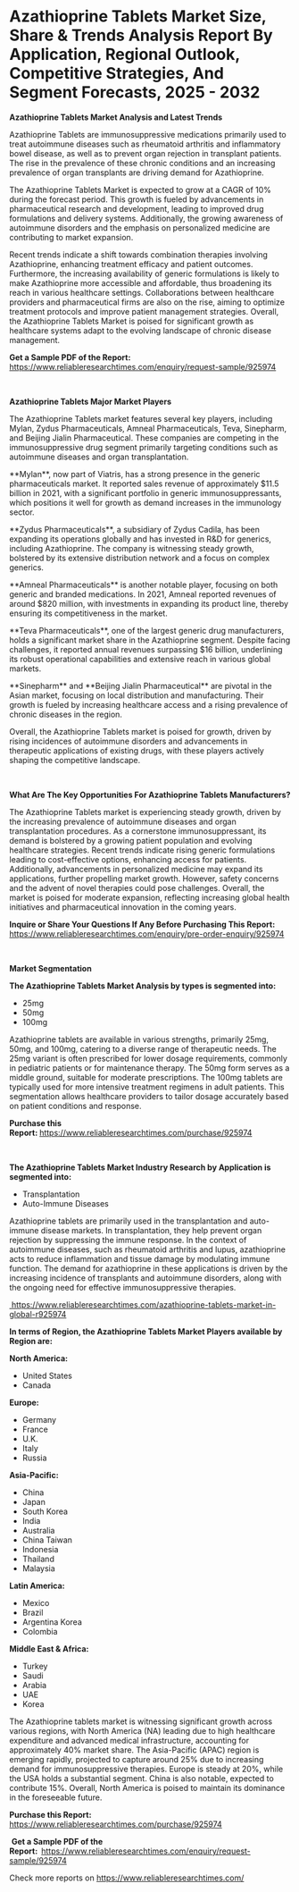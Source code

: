 <p><h1>Azathioprine Tablets Market Size, Share & Trends Analysis Report By Application, Regional Outlook, Competitive Strategies, And Segment Forecasts, 2025 - 2032</h1></p><p><strong>Azathioprine Tablets Market Analysis and Latest Trends</strong></p>
<p><p>Azathioprine Tablets are immunosuppressive medications primarily used to treat autoimmune diseases such as rheumatoid arthritis and inflammatory bowel disease, as well as to prevent organ rejection in transplant patients. The rise in the prevalence of these chronic conditions and an increasing prevalence of organ transplants are driving demand for Azathioprine. </p><p>The Azathioprine Tablets Market is expected to grow at a CAGR of 10% during the forecast period. This growth is fueled by advancements in pharmaceutical research and development, leading to improved drug formulations and delivery systems. Additionally, the growing awareness of autoimmune disorders and the emphasis on personalized medicine are contributing to market expansion.</p><p>Recent trends indicate a shift towards combination therapies involving Azathioprine, enhancing treatment efficacy and patient outcomes. Furthermore, the increasing availability of generic formulations is likely to make Azathioprine more accessible and affordable, thus broadening its reach in various healthcare settings. Collaborations between healthcare providers and pharmaceutical firms are also on the rise, aiming to optimize treatment protocols and improve patient management strategies. Overall, the Azathioprine Tablets Market is poised for significant growth as healthcare systems adapt to the evolving landscape of chronic disease management.</p></p>
<p><strong>Get a Sample PDF of the Report:&nbsp;</strong> <a href="https://www.reliableresearchtimes.com/enquiry/request-sample/925974?utm_campaign=3005&utm_medium=2&utm_source=Github&utm_content=ia&utm_term=08032025&utm_id=azathioprine-tablets">https://www.reliableresearchtimes.com/enquiry/request-sample/925974</a></p>
<p>&nbsp;</p>
<p><strong>Azathioprine Tablets Major Market Players</strong></p>
<p><p>The Azathioprine Tablets market features several key players, including Mylan, Zydus Pharmaceuticals, Amneal Pharmaceuticals, Teva, Sinepharm, and Beijing Jialin Pharmaceutical. These companies are competing in the immunosuppressive drug segment primarily targeting conditions such as autoimmune diseases and organ transplantation.</p><p>**Mylan**, now part of Viatris, has a strong presence in the generic pharmaceuticals market. It reported sales revenue of approximately $11.5 billion in 2021, with a significant portfolio in generic immunosuppressants, which positions it well for growth as demand increases in the immunology sector.</p><p>**Zydus Pharmaceuticals**, a subsidiary of Zydus Cadila, has been expanding its operations globally and has invested in R&D for generics, including Azathioprine. The company is witnessing steady growth, bolstered by its extensive distribution network and a focus on complex generics.</p><p>**Amneal Pharmaceuticals** is another notable player, focusing on both generic and branded medications. In 2021, Amneal reported revenues of around $820 million, with investments in expanding its product line, thereby ensuring its competitiveness in the market.</p><p>**Teva Pharmaceuticals**, one of the largest generic drug manufacturers, holds a significant market share in the Azathioprine segment. Despite facing challenges, it reported annual revenues surpassing $16 billion, underlining its robust operational capabilities and extensive reach in various global markets.</p><p>**Sinepharm** and **Beijing Jialin Pharmaceutical** are pivotal in the Asian market, focusing on local distribution and manufacturing. Their growth is fueled by increasing healthcare access and a rising prevalence of chronic diseases in the region.</p><p>Overall, the Azathioprine Tablets market is poised for growth, driven by rising incidences of autoimmune disorders and advancements in therapeutic applications of existing drugs, with these players actively shaping the competitive landscape.</p></p>
<p>&nbsp;</p>
<p><strong>What Are The Key Opportunities For Azathioprine Tablets Manufacturers?</strong></p>
<p><p>The Azathioprine Tablets market is experiencing steady growth, driven by the increasing prevalence of autoimmune diseases and organ transplantation procedures. As a cornerstone immunosuppressant, its demand is bolstered by a growing patient population and evolving healthcare strategies. Recent trends indicate rising generic formulations leading to cost-effective options, enhancing access for patients. Additionally, advancements in personalized medicine may expand its applications, further propelling market growth. However, safety concerns and the advent of novel therapies could pose challenges. Overall, the market is poised for moderate expansion, reflecting increasing global health initiatives and pharmaceutical innovation in the coming years.</p></p>
<p><strong>Inquire or Share Your Questions If Any Before Purchasing This Report:</strong> <a href="https://www.reliableresearchtimes.com/enquiry/pre-order-enquiry/925974?utm_campaign=3005&utm_medium=2&utm_source=Github&utm_content=ia&utm_term=08032025&utm_id=azathioprine-tablets">https://www.reliableresearchtimes.com/enquiry/pre-order-enquiry/925974</a></p>
<p>&nbsp;</p>
<p><strong>Market Segmentation</strong></p>
<p><strong>The Azathioprine Tablets Market Analysis by types is segmented into:</strong></p>
<p><ul><li>25mg</li><li>50mg</li><li>100mg</li></ul></p>
<p><p>Azathioprine tablets are available in various strengths, primarily 25mg, 50mg, and 100mg, catering to a diverse range of therapeutic needs. The 25mg variant is often prescribed for lower dosage requirements, commonly in pediatric patients or for maintenance therapy. The 50mg form serves as a middle ground, suitable for moderate prescriptions. The 100mg tablets are typically used for more intensive treatment regimens in adult patients. This segmentation allows healthcare providers to tailor dosage accurately based on patient conditions and response.</p></p>
<p><strong>Purchase this Report:&nbsp;</strong><a href="https://www.reliableresearchtimes.com/purchase/925974?utm_campaign=3005&utm_medium=2&utm_source=Github&utm_content=ia&utm_term=08032025&utm_id=azathioprine-tablets">https://www.reliableresearchtimes.com/purchase/925974</a></p>
<p>&nbsp;</p>
<p><strong>The Azathioprine Tablets Market Industry Research by Application is segmented into:</strong></p>
<p><ul><li>Transplantation</li><li>Auto-Immune Diseases</li></ul></p>
<p><p>Azathioprine tablets are primarily used in the transplantation and auto-immune disease markets. In transplantation, they help prevent organ rejection by suppressing the immune response. In the context of autoimmune diseases, such as rheumatoid arthritis and lupus, azathioprine acts to reduce inflammation and tissue damage by modulating immune function. The demand for azathioprine in these applications is driven by the increasing incidence of transplants and autoimmune disorders, along with the ongoing need for effective immunosuppressive therapies.</p></p>
<p><a href="https://www.reliableresearchtimes.com/azathioprine-tablets-market-in-global-r925974?utm_campaign=3005&utm_medium=2&utm_source=Github&utm_content=ia&utm_term=08032025&utm_id=azathioprine-tablets">&nbsp;https://www.reliableresearchtimes.com/azathioprine-tablets-market-in-global-r925974</a></p>
<p><strong>In terms of Region, the Azathioprine Tablets Market Players available by Region are:</strong></p>
<p>
    <p> <strong> North America: </strong>
        <ul>
            <li>United States</li>
            <li>Canada</li>
        </ul>
        </p> 
    <p> <strong> Europe: </strong>
        <ul>
            <li>Germany</li>
            <li>France</li>
            <li>U.K.</li>
            <li>Italy</li>
            <li>Russia</li>
        </ul>
        </p> 
    <p> <strong> Asia-Pacific: </strong>
        <ul>
            <li>China</li>
            <li>Japan</li>
            <li>South Korea</li>
            <li>India</li>
            <li>Australia</li>
            <li>China Taiwan</li>
            <li>Indonesia</li>
            <li>Thailand</li>
            <li>Malaysia</li>
        </ul>
        </p> 
    <p> <strong> Latin America: </strong>
        <ul>
            <li>Mexico</li>
            <li>Brazil</li>
            <li>Argentina Korea</li>
            <li>Colombia</li>
        </ul>
        </p> 
    <p> <strong> Middle East & Africa: </strong>
        <ul>
            <li>Turkey</li>
            <li>Saudi</li>
            <li>Arabia</li>
            <li>UAE</li>
            <li>Korea</li>
        </ul>
    </p>
    </p>
<p><p>The Azathioprine tablets market is witnessing significant growth across various regions, with North America (NA) leading due to high healthcare expenditure and advanced medical infrastructure, accounting for approximately 40% market share. The Asia-Pacific (APAC) region is emerging rapidly, projected to capture around 25% due to increasing demand for immunosuppressive therapies. Europe is steady at 20%, while the USA holds a substantial segment. China is also notable, expected to contribute 15%. Overall, North America is poised to maintain its dominance in the foreseeable future.</p></p>
<p><strong>Purchase this Report: </strong><a href="https://www.reliableresearchtimes.com/purchase/925974?utm_campaign=3005&utm_medium=2&utm_source=Github&utm_content=ia&utm_term=08032025&utm_id=azathioprine-tablets">https://www.reliableresearchtimes.com/purchase/925974</a></p>
<p>&nbsp;<strong>Get a Sample PDF of the Report:&nbsp;&nbsp;</strong><a href="https://www.reliableresearchtimes.com/enquiry/request-sample/925974?utm_campaign=3005&utm_medium=2&utm_source=Github&utm_content=ia&utm_term=08032025&utm_id=azathioprine-tablets">https://www.reliableresearchtimes.com/enquiry/request-sample/925974</a></p>
<p><strong></strong></p>
<p>Check more reports on <a href="https://www.reliableresearchtimes.com/?utm_campaign=3005&utm_medium=2&utm_source=Github&utm_content=ia&utm_term=08032025&utm_id=azathioprine-tablets">https://www.reliableresearchtimes.com/</a></p>
